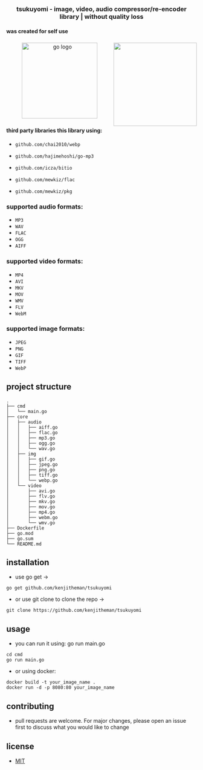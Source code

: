 <h3 align="center">tsukuyomi - image, video, audio compressor/re-encoder library | without quality loss</h3>

#### was created for self use

###

<img align="right" height="220" src="https://media.tenor.com/3wBClQGtDkgAAAAC/hououin-kyouma.gif"  />

###

<div align="center">
  <img src="https://cdn.jsdelivr.net/gh/devicons/devicon/icons/go/go-original.svg" height="200" alt="go logo"  />
</div>

###

#### third party libraries this library using:

- `github.com/chai2010/webp`

- `github.com/hajimehoshi/go-mp3`

- `github.com/icza/bitio`

- `github.com/mewkiz/flac`

- `github.com/mewkiz/pkg`

### supported audio formats:

- `MP3`
- `WAV`
- `FLAC`
- `OGG`
- `AIFF`

### supported video formats:

- `MP4`
- `AVI`
- `MKV`
- `MOV`
- `WMV`
- `FLV`
- `WebM`

### supported image formats:

- `JPEG`
- `PNG`
- `GIF`
- `TIFF`
- `WebP`

## project structure

```
.
├── cmd
│   └── main.go
├── core
│   ├── audio
│   │   ├── aiff.go
│   │   ├── flac.go
│   │   ├── mp3.go
│   │   ├── ogg.go
│   │   └── wav.go
│   ├── img
│   │   ├── gif.go
│   │   ├── jpeg.go
│   │   ├── png.go
│   │   ├── tiff.go
│   │   └── webp.go
│   └── video
│       ├── avi.go
│       ├── flv.go
│       ├── mkv.go
│       ├── mov.go
│       ├── mp4.go
│       ├── webm.go
│       └── wmv.go
├── Dockerfile
├── go.mod
├── go.sum
└── README.md
```

## installation

- use go get ->

```
go get github.com/kenjitheman/tsukuyomi
```

- or use git clone to clone the repo ->

```
git clone https://github.com/kenjitheman/tsukuyomi
```

## usage

- you can run it using: go run main.go

```
cd cmd
go run main.go
```

- or using docker:

```
docker build -t your_image_name .
docker run -d -p 8080:80 your_image_name
```

## contributing

- pull requests are welcome. For major changes, please open an issue first to
  discuss what you would like to change

## license

- [MIT](https://choosealicense.com/licenses/mit/)
